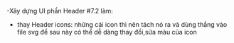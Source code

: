 -Xây dựng UI phần Header #7.2 làm:
+ thay Header icons: những cái icon thì nên tách nó ra và dùng thẳng vào file svg để sau này có thể dễ dàng thay đổi,sửa màu của icon
